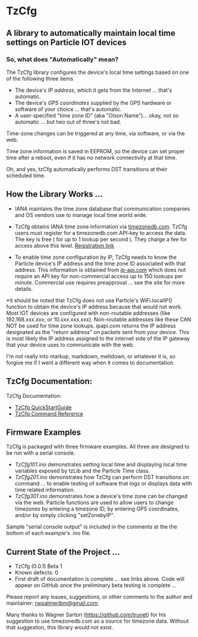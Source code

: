 # TzCfg

## A library to automatically maintain local time settings on Particle IOT devices

### So, what does "Automatically" mean?
The TzCfg library configures the device's local time settings based on one of the following three items
* The device's *IP address*, which it gets from the Internet ... that's automatic.
* The device's *GPS coordinates* supplied by the GPS hardware or software of your choice ... that's automatic.
* A user-specified "time zone ID" (aka "Olson Name")... okay, not so automatic ... but two out of three's not bad.  

Time-zone changes can be triggered at any time, via software, or via the web. 

Time zone information is saved in EEPROM, so the device can set proper time after a reboot, even if it has no network connectivity at that time.

Oh, and yes, tzCfg automatically performs DST transitions at their scheduled time.


## How the Library Works ...

* IANA maintains the time zone database that communication companies and OS vendors use to manage local time world wide. 

* TzCfg obtains IANA time zone information via [timezonedb.com](https://timezonedb.com). TzCfg users must register for a timezonedb.com API-key to access the data. The key is free ( for up to 1 lookup per second ). They charge a fee for access above this level. [Registration link](http://timezonedb.com/register)

* To enable time zone configuration by IP, TzCfg needs to know the Particle device's IP address and the time zone ID associated with that address. This information is obtained from [ip-api.com](http://ip-api.com) which does not require an API key for non-commercial access up to 150 lookups per minute. Commercial use requires preapproval ... see the site for more details.  

*It should be noted that TzCfg does not use Particle's WiFi.localIP() function to obtain the device's IP address because that would not work.  Most IOT devices are configured with non-routable addresses (like 192.168.xxx.xxx, or 10.xxx.xxx.xxx). Non-routable addresses like these CAN NOT be used for time zone lookups. ipapi.com returns the IP address designated as the "return address" on packets sent from your device. This is most likely the IP address assigned to the internet side of the IP gateway that your device uses to communicate with the web. 

I'm not really into markup, markdown, meltdown, or whatever it is, so forgive me if I went a different way when it comes to documentation. 

## TzCfg Documentation:

TzCfg Documentation:  
* [TzCfg QuickStartGuide](https://docs.google.com/document/d/e/2PACX-1vQL7RNLxRsPbv9EC9xgdZFwIcbJHS-eEm-ocAxOIScUA4sIZUem_HSJZbh2hFMzVZ7V2BmjUy5fAJlr/pub)
* [TzCfg Command Reference](https://docs.google.com/document/d/e/2PACX-1vSAg2uOsghutDC64-izE44u9ZXh8S8i--FXHapayXSZ-EPrm93bIpW2d_fWUszqxKYYxMqM0jmWe8mE/pub)

##	Firmware Examples
TzCfg is packaged with three firmware examples. All three are designed to be run with a serial console.
*	*TzCfg101.ino* demonstrates setting local time and displaying local time variables exposed by tzLib and the Particle Time class.
*	*TzCfg201.ino* demonstrates how TzCfg can perform DST transitions on command ... to enable testing of software that logs or displays data with time related information. 
*	*TzCfg301.ino* demonstrates how a device's time zone can be changed via the web. Particle functions are used to allow users to change timezones by entering a timezone ID, by entering GPS coordinates, and/or by simply clicking "setZonebyIP".  

Sample "serial console output" is included in the comments at the the bottom of each example's .ino file.

## Current State of the Project ...

* TzCfg (0.0.1) Beta 1
* Known defects: 0
* First draft of documentation is complete ... see links above.
Code will appear on GitHub once the preliminary beta testing is complete ... 
				
Please report any issues, suggestions, or other comments to the author and maintainer: rwpalmeribm@gmail.com.

Many thanks to Wagner Sartori (https://github.com/trunet) for his suggestion to use timezonedb.com as a source for timezone data. Without that suggestion, this library would not exist. 





